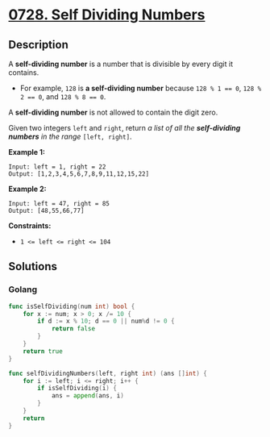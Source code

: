 # [0728. Self Dividing Numbers](https://leetcode-cn.com/problems/self-dividing-numbers/)



## Description


A **self-dividing number** is a number that is divisible by every digit it contains.

- For example, `128` is **a self-dividing number** because `128 % 1 == 0`, `128 % 2 == 0`, and `128 % 8 == 0`.

A **self-dividing number** is not allowed to contain the digit zero.

Given two integers `left` and `right`, return *a list of all the **self-dividing numbers** in the range* `[left, right]`.

 

**Example 1:**

```
Input: left = 1, right = 22
Output: [1,2,3,4,5,6,7,8,9,11,12,15,22]
```

**Example 2:**

```
Input: left = 47, right = 85
Output: [48,55,66,77]
```

 

**Constraints:**

- `1 <= left <= right <= 104`







## Solutions

<!-- tabs:start -->

### **Golang**

```go
func isSelfDividing(num int) bool {
    for x := num; x > 0; x /= 10 {
        if d := x % 10; d == 0 || num%d != 0 {
            return false
        }
    }
    return true
}

func selfDividingNumbers(left, right int) (ans []int) {
    for i := left; i <= right; i++ {
        if isSelfDividing(i) {
            ans = append(ans, i)
        }
    }
    return
}
```

<!-- tabs:end -->